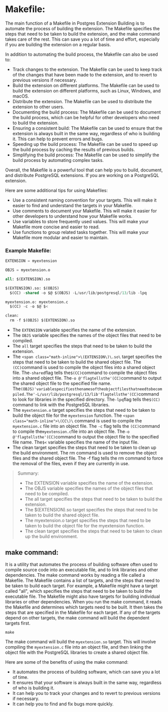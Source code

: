 # Makefile:
The main function of a Makefile in Postgres Extension Building is to automate the process of building the extension. The Makefile specifies the steps that need to be taken to build the extension, and the make command takes care of the rest. This can save you a lot of time and effort, especially if you are building the extension on a regular basis.

In addition to automating the build process, the Makefile can also be used to:

-   Track changes to the extension. The Makefile can be used to keep track of the changes that have been made to the extension, and to revert to previous versions if necessary.
-   Build the extension on different platforms. The Makefile can be used to build the extension on different platforms, such as Linux, Windows, and macOS.
-   Distribute the extension. The Makefile can be used to distribute the extension to other users.
-   Documenting the build process: The Makefile can be used to document the build process, which can be helpful for other developers who need to build the extension.
-   Ensuring a consistent build: The Makefile can be used to ensure that the extension is always built in the same way, regardless of who is building it. This can help to prevent errors and bugs.
-   Speeding up the build process: The Makefile can be used to speed up the build process by caching the results of previous builds.
-   Simplifying the build process: The Makefile can be used to simplify the build process by automating complex tasks.

Overall, the Makefile is a powerful tool that can help you to build, document, and distribute PostgreSQL extensions. If you are working on a PostgreSQL extension.

Here are some additional tips for using Makefiles:

-   Use a consistent naming convention for your targets. This will make it easier to find and understand the targets in your Makefile.
-   Use comments to document your Makefile. This will make it easier for other developers to understand how your Makefile works.
-   Use variables to store frequently used values. This will make your Makefile more concise and easier to read.
-   Use functions to group related tasks together. This will make your Makefile more modular and easier to maintain.

### Example Makefile: 
```sql
EXTENSION = myextension

OBJS = myextension.o

all: $(EXTENSION).so

$(EXTENSION).so: $(OBJS)
  $(CC) -shared -o $@ $(OBJS) -L/usr/lib/postgresql/13/lib -lpq

myextension.o: myextension.c
  $(CC) -c -o $@ $<

clean:
  rm -f $(OBJS) $(EXTENSION).so
```


- The `EXTENSION` variable specifies the name of the extension.
- The `OBJS` variable specifies the names of the object files that need to be compiled.
- The `all` target specifies the steps that need to be taken to build the extension.
- The `<span class="math-inline">\(EXTENSION\)\.so\` target specifies the steps that need to be taken to build the shared object file. The `(CC)`command is used to compile the object files into a shared object file. The`-shared`flag tells the`$(CC)`command to compile the object files into a shared object file. The`-o @'flagtellsthe'(CC)`command to output the shared object file to the specified file name. The`(OBJS)'variablespecifiesthenamesoftheobjectfilesthatneedtobecompiled.The'-L/usr/lib/postgresql/13/lib'flagtellsthe'(CC)`command to look for libraries in the specified directory. The`-lpq`flag tells the`$(CC)` command to link with the PostgreSQL libraries.
- The `myextension.o` target specifies the steps that need to be taken to build the object file for the `myextension` function. The `<span class="math-inline">\(CC\)\` command is used to compile the `myextension.c` file into an object file. The `-c` flag tells the `(CC)`command to compile the`myextension.c`file into an object file. The`-o @'flagtellsthe'(CC)`command to output the object file to the specified file name. The`$<` variable specifies the name of the input file.
- The clean target specifies the steps that need to be taken to clean up the build environment. The rm command is used to remove the object files and the shared object file. The -f flag tells the rm command to force the removal of the files, even if they are currently in use.


> Summary:
>  - The EXTENSION variable specifies the name of the extension. 
>  - The OBJS variable specifies the names of the object files that need to be compiled. 
>  - The all target specifies the steps that need to be taken to build the extension. 
>  - The $(EXTENSION).so target specifies the steps that need to be taken to build the shared object file. 
>  - The myextension.o target specifies the steps that need to be taken to build the object file for the myextension function. 
>  - The clean target specifies the steps that need to be taken to clean up the build environment.

## make command:
It is a utility that automates the process of building software often used to compile source code into an executable file, and to link libraries and other dependencies.
The make command works by reading a file called a Makefile. The Makefile contains a list of targets, and the steps that need to be taken to build each target. For example, a Makefile might have a target called "all", which specifies the steps that need to be taken to build the executable file. The Makefile might also have targets for building individual libraries or other dependencies.
When you run the make command, it reads the Makefile and determines which targets need to be built. It then takes the steps that are specified in the Makefile for each target. If any of the targets depend on other targets, the make command will build the dependent targets first.
```shell
make
```

The make command will build the `myextension.so` target. This will involve compiling the `myextension.c` file into an object file, and then linking the object file with the PostgreSQL libraries to create a shared object file.

Here are some of the benefits of using the make command:
-   It automates the process of building software, which can save you a lot of time.
-   It ensures that your software is always built in the same way, regardless of who is building it.
-   It can help you to track your changes and to revert to previous versions if necessary.
-   It can help you to find and fix bugs more quickly.

